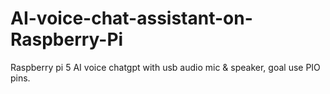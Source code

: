 # AI-voice-chat-assistant-on-Raspberry-Pi
Raspberry pi 5 AI voice chatgpt with usb audio mic &amp; speaker, goal use PIO pins.
